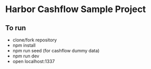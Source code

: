 # Harbor Cashflow Sample Project

## To run

* clone/fork repository
* npm install
* npm run seed (for cashflow dummy data)
* npm run dev
* open localhost:1337

